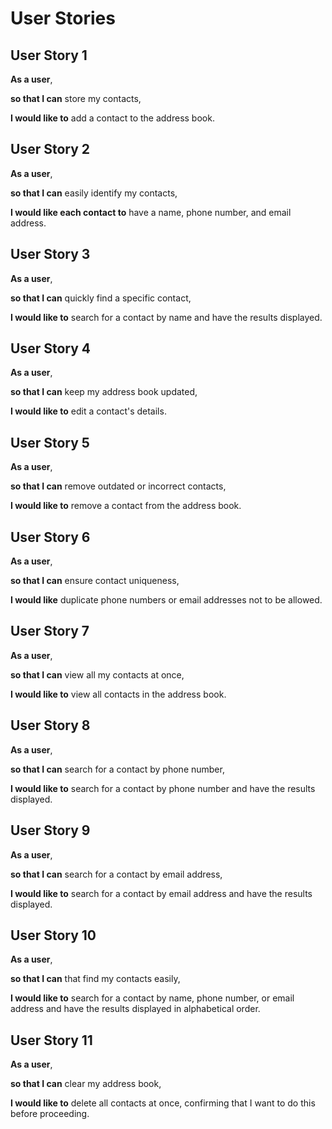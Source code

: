 # User Stories

## User Story 1

**As a user**,

**so that I can** store my contacts,

**I would like to** add a contact to the address book.

## User Story 2

**As a user**,

**so that I can** easily identify my contacts,

**I would like each contact to** have a name, phone number, and email address.

## User Story 3

**As a user**,

**so that I can** quickly find a specific contact,

**I would like to** search for a contact by name and have the results displayed.

## User Story 4

**As a user**,

**so that I can** keep my address book updated,

**I would like to** edit a contact's details.

## User Story 5

**As a user**,

**so that I can** remove outdated or incorrect contacts,

**I would like to** remove a contact from the address book.

## User Story 6

**As a user**,

**so that I can** ensure contact uniqueness,

**I would like** duplicate phone numbers or email addresses not to be allowed.

## User Story 7

**As a user**,

**so that I can** view all my contacts at once,

**I would like to** view all contacts in the address book.

## User Story 8

**As a user**,

**so that I can** search for a contact by phone number,

**I would like to** search for a contact by phone number and have the results displayed.

## User Story 9

**As a user**,

**so that I can** search for a contact by email address,

**I would like to** search for a contact by email address and have the results displayed.

## User Story 10

**As a user**,

**so that I can** that find my contacts easily,

**I would like to** search for a contact by name, phone number, or email address and have the results displayed in alphabetical order.

## User Story 11

**As a user**,

**so that I can** clear my address book,

**I would like to** delete all contacts at once, confirming that I want to do this before proceeding.

